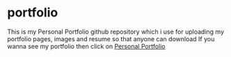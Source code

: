 # portfolio
This is my Personal Portfolio github repository which i use for uploading my portfolio pages, images and resume so that anyone can download
If you wanna see my portfolio then click on [Personal Portfolio](https://inguva-akhil.github.io/PersonalPortfolio/portfolio)
